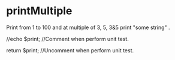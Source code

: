 # printMultiple
Print from 1 to 100 and at multiple of 3, 5, 3&amp;5  print "some string" . 

//echo $print;		//Comment when perform unit test.

return $print;	//Uncomment when perform unit test.
